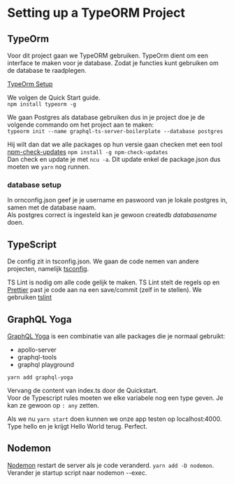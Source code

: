 # Setting up a TypeORM Project

## TypeOrm

Voor dit project gaan we TypeORM gebruiken.
TypeOrm dient om een interface te maken voor je database. Zodat je functies kunt gebruiken om de database te raadplegen.

[TypeOrm Setup](http://typeorm.io/#/)

We volgen de Quick Start guide.  
`npm install typeorm -g`

We gaan Postgres als database gebruiken dus in je project doe je de volgende commando om het project aan te maken:  
`typeorm init --name graphql-ts-server-boilerplate --database postgres`

Hij wilt dan dat we alle packages op hun versie gaan checken met een tool
[npm-check-updates](https://www.npmjs.com/package/npm-check-updates) `npm install -g npm-check-updates`  
Dan check en update je met `ncu -a`. Dit update enkel de package.json dus moeten we `yarn` nog runnen.

### database setup

In ornconfig.json geef je je username en paswoord van je lokale postgres in, samen met de database naam.  
Als postgres correct is ingesteld kan je gewoon createdb _databasename_ doen.

## TypeScript

De config zit in tsconfig.json. We gaan de code nemen van andere projecten, namelijk [tsconfig](https://github.com/benawad/node-ts-graphql-boilerplate/blob/10_session_express_middleware/tsconfig.json).

TS Lint is nodig om alle code gelijk te maken. TS Lint stelt de regels op en [Prettier](https://www.npmjs.com/package/prettier) past je code aan na een save/commit (zelf in te stellen). We gebruiken [tslint](https://github.com/benawad/node-ts-graphql-boilerplate/blob/10_session_express_middleware/tslint.json)

## GraphQL Yoga

[GraphQL Yoga](https://github.com/prisma/graphql-yoga) is een combinatie van alle packages die je normaal gebruikt:

- apollo-server
- graphql-tools
- graphql playground

`yarn add graphql-yoga`

Vervang de content van index.ts door de Quickstart.  
Voor de Typescript rules moeten we elke variabele nog een type geven. Je kan ze gewoon op `: any` zetten.

Als we nu `yarn start` doen kunnen we onze app testen op localhost:4000.
Type hello en je krijgt Hello World terug. Perfect.

## Nodemon

[Nodemon](https://www.npmjs.com/package/nodemon) restart de server als je code veranderd. `yarn add -D nodemon`. Verander je startup script naar nodemon --exec.
